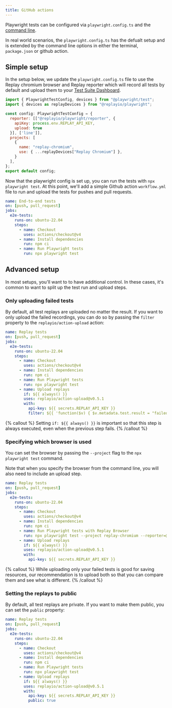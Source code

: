 ```yaml
---
title: GitHub actions
---
```


Playwright tests can be configured via `playwright.config.ts` and the [command line](https://playwright.dev/docs/test-cli).

In real world scenarios, the `playwright.config.ts` has the defualt setup and is extended by the command line options in either the terminal, `package.json` or github action.

## Simple setup

In the setup below, we update the `playwright.config.ts` file to use the Replay chromium browser and Replay reporter which will record all tests by default and upload them to your [Test Suite Dashboard](/test-suites/runs-view).

```jsx {% fileName="playwright.config.ts" lineNumbers=true %}
import { PlaywrightTestConfig, devices } from "@playwright/test";
import { devices as replayDevices } from "@replayio/playwright";

const config: PlaywrightTestConfig = {
  reporter: [["@replayio/playwright/reporter", {
    apiKey: process.env.REPLAY_API_KEY,
    upload: true
  }], ['line']],
  projects: [
    {
      name: "replay-chromium",
      use: { ...replayDevices["Replay Chromium"] },
    }
  ],
};
export default config;
```

Now that the playwright config is set up, you can run the tests with `npx playwright test`. At this point, we'll add a simple Github action `workflow.yml` file to run and upload the tests for pushes and pull requests.

```yml {% fileName=".github/workflows/e2e.yml" lineNumbers=true %}
name: End-to-end tests
on: [push, pull_request]
jobs:
  e2e-tests:
    runs-on: ubuntu-22.04
    steps:
      - name: Checkout
        uses: actions/checkout@v4
      - name: Install dependencies
        run: npm ci
      - name: Run Playwright tests
        run: npx playwright test
```

## Advanced setup

In most setups, you'll want to to have additional control. In these cases, it's common to want to split up the test run and upload steps.

### Only uploading failed tests

By default, all test replays are uploaded no matter the result. If you want to only upload the failed recordings, you can do so by passing the `filter` property to the `replayio/action-upload` action:

```yml {% fileName=".github/workflows/e2e.yml" lineNumbers=true highlight=["13-18"] %}
name: Replay tests
on: [push, pull_request]
jobs:
  e2e-tests:
    runs-on: ubuntu-22.04
    steps:
      - name: Checkout
        uses: actions/checkout@v4
      - name: Install dependencies
        run: npm ci
      - name: Run Playwright tests
        run: npx playwright test
      - name: Upload replays
        if: ${{ always() }}
        uses: replayio/action-upload@v0.5.1
        with:
          api-key: ${{ secrets.REPLAY_API_KEY }}
          filter: ${{ 'function($v) { $v.metadata.test.result = "failed" }' }}
```

{% callout %}
Setting `if: ${{ always() }}` is important so that this step is always executed, even when the previous step fails.
{% /callout %}

### Specifying which browser is used

You can set the browser by passing the `--project` flag to the `npx playwright test` command.

Note that when you specify the browser from the command line, you will also need to include an upload step.

```yml {% fileName=".github/workflows/e2e.yml" highlight=["11-18"] lineNumbers=true %}
name: Replay tests
on: [push, pull_request]
jobs:
  e2e-tests:
    runs-on: ubuntu-22.04
    steps:
      - name: Checkout
        uses: actions/checkout@v4
      - name: Install dependencies
        run: npm ci
      - name: Run Playwright tests with Replay Browser
        run: npx playwright test --project replay-chromium --reporter=@replayio/playwright/reporter,line
      - name: Upload replays
        if: ${{ always() }}
        uses: replayio/action-upload@v0.5.1
        with:
          api-key: ${{ secrets.REPLAY_API_KEY }}
```

{% callout %}
While uploading only your failed tests is good for saving resources, our recommendation is to upload both so that you can compare them and see what is different.
{% /callout %}

### Setting the replays to public

By default, all test replays are private. If you want to make them public, you can set the `public` property:

```yml {% fileName=".github/workflows/e2e.yml" lineNumbers=true highlight=["13-18"] %}
name: Replay tests
on: [push, pull_request]
jobs:
  e2e-tests:
    runs-on: ubuntu-22.04
    steps:
      - name: Checkout
        uses: actions/checkout@v4
      - name: Install dependencies
        run: npm ci
      - name: Run Playwright tests
        run: npx playwright test
      - name: Upload replays
        if: ${{ always() }}
        uses: replayio/action-upload@v0.5.1
        with:
          api-key: ${{ secrets.REPLAY_API_KEY }}
          public: true
```

